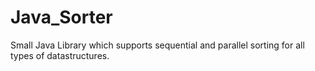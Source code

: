 # Java_Sorter
Small Java Library which supports sequential and parallel sorting for all types of datastructures.
